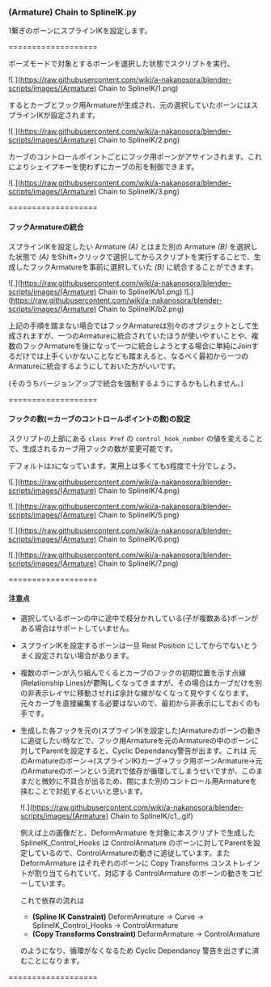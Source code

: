 ### (Armature) Chain to SplineIK.py

1繋ぎのボーンにスプラインIKを設定します。

===================

ポーズモードで対象とするボーンを選択した状態でスクリプトを実行。

![.](https://raw.githubusercontent.com/wiki/a-nakanosora/blender-scripts/images/(Armature) Chain to SplineIK/1.png)

するとカーブとフック用Armatureが生成され、元の選択していたボーンにはスプラインIKが設定されます。

![.](https://raw.githubusercontent.com/wiki/a-nakanosora/blender-scripts/images/(Armature) Chain to SplineIK/2.png)

カーブのコントロールポイントごとにフック用ボーンがアサインされます。これによりシェイプキーを使わずにカーブの形を制御できます。

![.](https://raw.githubusercontent.com/wiki/a-nakanosora/blender-scripts/images/(Armature) Chain to SplineIK/3.png)


===================

#### フックArmatureの統合

スプラインIKを設定したい Armature _(A)_ とはまた別の Armature _(B)_ を選択した状態で _(A)_ をShift+クリックで選択してからスクリプトを実行することで、生成したフックArmatureを事前に選択していた _(B)_ に統合することができます。

![.](https://raw.githubusercontent.com/wiki/a-nakanosora/blender-scripts/images/(Armature) Chain to SplineIK/b1.png)
![.](https://raw.githubusercontent.com/wiki/a-nakanosora/blender-scripts/images/(Armature) Chain to SplineIK/b2.png)

上記の手順を踏まない場合ではフックArmatureは別々のオブジェクトとして生成されますが、一つのArmatureに統合されていたほうが使いやすいことや、複数のフックArmatureを後になって一つに統合しようとする場合に単純にJoinするだけでは上手くいかないことなども踏まえると、なるべく最初から一つのArmatureに統合するようにしておいた方がいいです。

(そのうちバージョンアップで統合を強制するようにするかもしれません。)

===================

#### フックの数(＝カーブのコントロールポイントの数)の設定

スクリプトの上部にある `class Pref` の `control_hook_number` の値を変えることで、生成されるカーブ用フックの数が変更可能です。

デフォルトは`3`になっています。実用上は多くても`5`程度で十分でしょう。

![.](https://raw.githubusercontent.com/wiki/a-nakanosora/blender-scripts/images/(Armature) Chain to SplineIK/4.png)

![.](https://raw.githubusercontent.com/wiki/a-nakanosora/blender-scripts/images/(Armature) Chain to SplineIK/5.png)

![.](https://raw.githubusercontent.com/wiki/a-nakanosora/blender-scripts/images/(Armature) Chain to SplineIK/6.png)

![.](https://raw.githubusercontent.com/wiki/a-nakanosora/blender-scripts/images/(Armature) Chain to SplineIK/7.png)


===================

#### 注意点

* 選択しているボーンの中に途中で枝分かれしている(子が複数ある)ボーンがある場合はサポートしていません。
* スプラインIKを設定するボーンは一旦 Rest Position にしてからでないとうまく設定されない場合があります。
* 複数のボーンが入り組んでくるとカーブのフックの初期位置を示す点線(Relationship Lines)が鬱陶しくなってきますが、その場合はカーブだけを別の非表示レイヤに移動させれば余計な線がなくなって見やすくなります。元々カーブを直接編集する必要はないので、最初から非表示にしておくのも手です。
    
* 生成した各フックを元の(スプラインIKを設定した)Armatureのボーンの動きに追従したい時などで、フック用Armatureを元のArmatureの中のボーンに対してParentを設定すると、Cyclic Dependancy警告が出ます。これは 元のArmatureのボーン→(スプラインIK)カーブ→フック用ボーンArmature→元のArmatureのボーンという流れで依存が循環してしまうせいですが、このままだと微妙に不具合が出るため、間にまた別のコントロール用Armatureを挟むことで対処するといいと思います。

    ![.](https://raw.githubusercontent.com/wiki/a-nakanosora/blender-scripts/images/(Armature) Chain to SplineIK/c1_.gif)
    
    例えば上の画像だと、DeformArmature を対象に本スクリプトで生成した SplineIK_Control_Hooks は ControlArmature のボーンに対してParentを設定しているので、ControlArmatureの動きに追従しています。また DeformArmature はそれぞれのボーンに Copy Transforms コンストレイントが割り当てられていて、対応する ControlArmature のボーンの動きをコピーしています。
    
    これで依存の流れは
    * **(Spline IK Constraint)** DeformArmature → Curve → SplineIK_Control_Hooks → ControlArmature
    * **(Copy Transforms Constraint)** DeformArmature → ControlArmature
    
    のようになり、循環がなくなるため Cyclic Dependancy 警告を出さずに済むことになります。

===================
<!--
![a](https://raw.githubusercontent.com/wiki/a-nakanosora/blender-scripts/images/test.png)
-->


